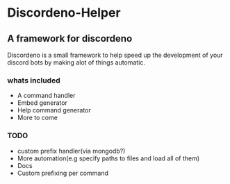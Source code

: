 # Discordeno-Helper
## A framework for discordeno
Discordeno is a small framework to help speed up the development of your discord bots by making alot of things automatic. 

### whats included
- A command handler
- Embed generator
- Help command generator
- More to come

### TODO
- custom prefix handler(via mongodb?)
- More automation(e.g specify paths to files and load all of them)
- Docs
- Custom prefixing per command
